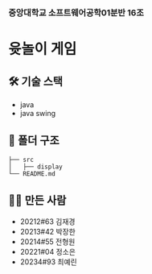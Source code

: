 ### 중앙대학교 소프트웨어공학01분반 16조

# 윳놀이 게임 

## 🛠 기술 스택
- java
- java swing

## 📁 폴더 구조
```
├── src
│   ├── display
└── README.md
```
## 🙋‍♂️ 만든 사람
- 20212#63 김재경
- 20213#42 박장한
- 20214#55 전형원
- 20221#04 정소은
- 20234#93 최예린
